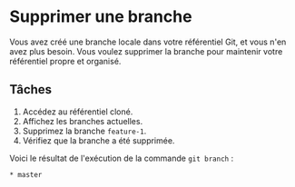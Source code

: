 # Supprimer une branche

Vous avez créé une branche locale dans votre référentiel Git, et vous n'en avez plus besoin. Vous voulez supprimer la branche pour maintenir votre référentiel propre et organisé.

## Tâches

1. Accédez au référentiel cloné.
2. Affichez les branches actuelles.
3. Supprimez la branche `feature-1`.
4. Vérifiez que la branche a été supprimée.

Voici le résultat de l'exécution de la commande `git branch` :

```
* master
```
